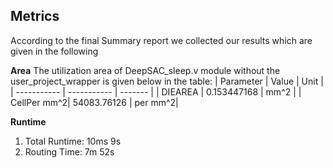 ## Metrics
According to the final Summary report we collected our results which are given in the following

**Area**
The utilization area of DeepSAC_sleep.v module without the user_project_wrapper is given below in the table:
| Parameter   | Value       | Unit    |
| ----------- | ----------- | ------- |
| DIEAREA     | 0.153447168 | mm^2    |
| CellPer mm^2| 54083.76126 | per mm^2|

**Runtime**
1. Total Runtime: 10ms 9s
2. Routing Time: 7m 52s
